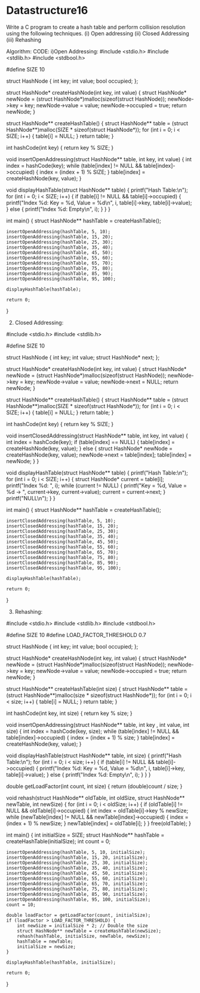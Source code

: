 # Datastructure16
Write a C program to create a hash table and perform collision resolution using the following techniques.
(i)	Open addressing
(ii)	Closed Addressing
(iii)	Rehashing 


Algorithm:
CODE:
i)Open Addressing:
#include <stdio.h>
#include <stdlib.h>
#include <stdbool.h>

#define SIZE 10

struct HashNode {
    int key;
    int value;
    bool occupied;
};

struct HashNode* createHashNode(int key, int value) {
    struct HashNode* newNode = (struct HashNode*)malloc(sizeof(struct HashNode));
    newNode->key = key;
    newNode->value = value;
    newNode->occupied = true;
    return newNode;
}

struct HashNode** createHashTable() {
    struct HashNode** table = (struct HashNode**)malloc(SIZE * sizeof(struct HashNode*));
    for (int i = 0; i < SIZE; i++) {
        table[i] = NULL;
    }
    return table;
}

int hashCode(int key) {
    return key % SIZE;
}

void insertOpenAddressing(struct HashNode** table, int key, int value) {
    int index = hashCode(key);
    while (table[index] != NULL && table[index]->occupied) {
        index = (index + 1) % SIZE;
    }
    table[index] = createHashNode(key, value);
}

void displayHashTable(struct HashNode** table) {
    printf("Hash Table:\n");
    for (int i = 0; i < SIZE; i++) {
        if (table[i] != NULL && table[i]->occupied) {
            printf("Index %d: Key = %d, Value = %d\n", i, table[i]->key, table[i]->value);
        } else {
            printf("Index %d: Empty\n", i);
        }
    }
}

int main() {
    struct HashNode** hashTable = createHashTable();

    insertOpenAddressing(hashTable, 5, 10);
    insertOpenAddressing(hashTable, 15, 20);
    insertOpenAddressing(hashTable, 25, 30);
    insertOpenAddressing(hashTable, 35, 40);
    insertOpenAddressing(hashTable, 45, 50);
    insertOpenAddressing(hashTable, 55, 60);
    insertOpenAddressing(hashTable, 65, 70);
    insertOpenAddressing(hashTable, 75, 80);
    insertOpenAddressing(hashTable, 85, 90);
    insertOpenAddressing(hashTable, 95, 100);

    displayHashTable(hashTable);

    return 0;
}

2. Closed Addressing:

#include <stdio.h>
#include <stdlib.h>

#define SIZE 10

struct HashNode {
    int key;
    int value;
    struct HashNode* next;
};

struct HashNode* createHashNode(int key, int value) {
    struct HashNode* newNode = (struct HashNode*)malloc(sizeof(struct HashNode));
    newNode->key = key;
    newNode->value = value;
    newNode->next = NULL;
    return newNode;
}

struct HashNode** createHashTable() {
    struct HashNode** table = (struct HashNode**)malloc(SIZE * sizeof(struct HashNode*));
    for (int i = 0; i < SIZE; i++) {
        table[i] = NULL;
    }
    return table;
}

int hashCode(int key) {
    return key % SIZE;
}

void insertClosedAddressing(struct HashNode** table, int key, int value) {
    int index = hashCode(key);
    if (table[index] == NULL) {
        table[index] = createHashNode(key, value);
    } else {
        struct HashNode* newNode = createHashNode(key, value);
        newNode->next = table[index];
        table[index] = newNode;
    }
}

void displayHashTable(struct HashNode** table) {
    printf("Hash Table:\n");
    for (int i = 0; i < SIZE; i++) {
        struct HashNode* current = table[i];
        printf("Index %d: ", i);
        while (current != NULL) {
            printf("Key = %d, Value = %d -> ", current->key, current->value);
            current = current->next;
        }
        printf("NULL\n");
    }
}

int main() {
    struct HashNode** hashTable = createHashTable();

    insertClosedAddressing(hashTable, 5, 10);
    insertClosedAddressing(hashTable, 15, 20);
    insertClosedAddressing(hashTable, 25, 30);
    insertClosedAddressing(hashTable, 35, 40);
    insertClosedAddressing(hashTable, 45, 50);
    insertClosedAddressing(hashTable, 55, 60);
    insertClosedAddressing(hashTable, 65, 70);
    insertClosedAddressing(hashTable, 75, 80);
    insertClosedAddressing(hashTable, 85, 90);
    insertClosedAddressing(hashTable, 95, 100);

    displayHashTable(hashTable);

    return 0;
}

3. Rehashing:

#include <stdio.h>
#include <stdlib.h>
#include <stdbool.h>

#define SIZE 10
#define LOAD_FACTOR_THRESHOLD 0.7

struct HashNode {
    int key;
    int value;
    bool occupied;
};

struct HashNode* createHashNode(int key, int value) {
    struct HashNode* newNode = (struct HashNode*)malloc(sizeof(struct HashNode));
    newNode->key = key;
    newNode->value = value;
    newNode->occupied = true;
    return newNode;
}

struct HashNode** createHashTable(int size) {
    struct HashNode** table = (struct HashNode**)malloc(size * sizeof(struct HashNode*));
    for (int i = 0; i < size; i++) {
        table[i] = NULL;
    }
    return table;
}

int hashCode(int key, int size) {
    return key % size;
}

void insertOpenAddressing(struct HashNode** table, int key
, int value, int size) {
    int index = hashCode(key, size);
    while (table[index] != NULL && table[index]->occupied) {
        index = (index + 1) % size;
    }
    table[index] = createHashNode(key, value);
}

void displayHashTable(struct HashNode** table, int size) {
    printf("Hash Table:\n");
    for (int i = 0; i < size; i++) {
        if (table[i] != NULL && table[i]->occupied) {
            printf("Index %d: Key = %d, Value = %d\n", i, table[i]->key, table[i]->value);
        } else {
            printf("Index %d: Empty\n", i);
        }
    }
}

double getLoadFactor(int count, int size) {
    return (double)count / size;
}

void rehash(struct HashNode** oldTable, int oldSize, struct HashNode** newTable, int newSize) {
    for (int i = 0; i < oldSize; i++) {
        if (oldTable[i] != NULL && oldTable[i]->occupied) {
            int index = oldTable[i]->key % newSize;
            while (newTable[index] != NULL && newTable[index]->occupied) {
                index = (index + 1) % newSize;
            }
            newTable[index] = oldTable[i];
        }
    }
    free(oldTable);
}

int main() {
    int initialSize = SIZE;
    struct HashNode** hashTable = createHashTable(initialSize);
    int count = 0;

    insertOpenAddressing(hashTable, 5, 10, initialSize);
    insertOpenAddressing(hashTable, 15, 20, initialSize);
    insertOpenAddressing(hashTable, 25, 30, initialSize);
    insertOpenAddressing(hashTable, 35, 40, initialSize);
    insertOpenAddressing(hashTable, 45, 50, initialSize);
    insertOpenAddressing(hashTable, 55, 60, initialSize);
    insertOpenAddressing(hashTable, 65, 70, initialSize);
    insertOpenAddressing(hashTable, 75, 80, initialSize);
    insertOpenAddressing(hashTable, 85, 90, initialSize);
    insertOpenAddressing(hashTable, 95, 100, initialSize);
    count = 10;

    double loadFactor = getLoadFactor(count, initialSize);
    if (loadFactor > LOAD_FACTOR_THRESHOLD) {
        int newSize = initialSize * 2; // Double the size
        struct HashNode** newTable = createHashTable(newSize);
        rehash(hashTable, initialSize, newTable, newSize);
        hashTable = newTable;
        initialSize = newSize;
    }

    displayHashTable(hashTable, initialSize);

    return 0;
}
